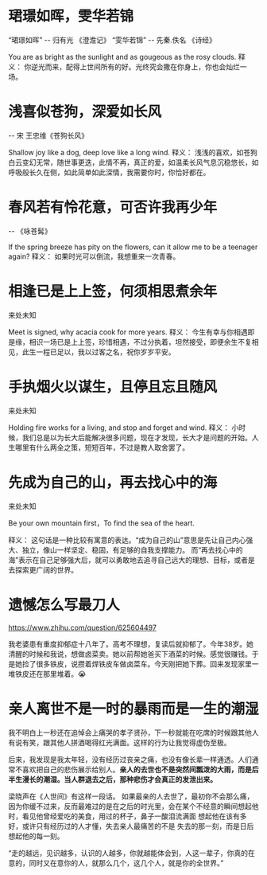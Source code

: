 # 珺璟如晖，雯华若锦
“珺璟如晖” -- 归有光 《澄澹记》
“雯华若锦” -- 先秦.佚名 《诗经》

You are as bright as the sunlight and as gougeous as the rosy clouds.
释义：
你逆光而来，配得上世间所有的好。光终究会撒在你身上，你也会灿烂一场。

# 浅喜似苍狗，深爱如长风
-- 宋 王忠维《苍狗长风》

Shallow joy like a dog, deep love like a long wind.
释义：
浅浅的喜欢，如苍狗白云变幻无常，随世事更迭，此情不再，真正的爱，如温柔长风气息沉稳悠长，如呼吸般长久在侧，如此简单如此深情，我需要你时，你恰好都在。

# 春风若有怜花意，可否许我再少年
-- 《咏苍髯》

If the spring breeze has pity on the flowers, can it allow me to be a teenager again?
释义：
如果时光可以倒流，我想重来一次青春。

# 相逢已是上上签，何须相思煮余年
来处未知

Meet is signed, why acacia cook for more years.
释义：
今生有幸与你相遇即是缘，相识一场已是上上签，珍惜相遇，不过分执着，坦然接受，即便余生不复相见，此生一程已足以，我以过客之名，祝你岁岁平安。


# 手执烟火以谋生，且停且忘且随风
来处未知

Holding fire works for a living, and stop and forget and wind.
释义：
小时候，我们总是以为长大后能解决很多问题，现在才发现，长大才是问题的开始。人生哪里有什么两全之策，短短百年，不过是教人取舍罢了。

# 先成为自己的山，再去找心中的海
来处未知

Be your own mountain first，To find the sea of the heart.

释义：
这句话是一种比较有寓意的表达。“成为自己的山”意思是先让自己内心强大、独立，像山一样坚定、稳固，有足够的自我支撑能力。
而“再去找心中的海”表示在自己足够强大后，就可以勇敢地去追寻自己远大的理想、目标，或者是去探索更广阔的世界。


# 遗憾怎么写最刀人

https://www.zhihu.com/question/625604497

我老婆患有重度抑郁症十八年了。高考不理想，复读后就抑郁了。今年38岁。她清醒的时候和我说，想做卤菜卖。她以前帮她爸买下酒菜的时候。感觉很赚钱。于是她捡了很多铁皮，说攒着焊铁皮车做卤菜车。今天刚把她下葬。回来发现家里一堆铁皮还在那里堆着。😭

# 亲人离世不是一时的暴雨而是一生的潮湿 ​​​

我不明白上一秒还在追悼会上痛哭的孝子贤孙，下一秒就能在吃席的时候跟其他人有说有笑，跟其他人拼酒喝得红光满面。这样的行为让我觉得虚伪至极。

后来，我发现是我太年轻，没有经历过丧亲之痛，也没有像长辈一样通透。人们通常不喜欢把自己的悲伤展示给别人。**亲人的去世也不是突然间瓢泼的大雨，而是后半生漫长的潮湿。当人群退去之后，那种悲伤才会真正的发泄出来。**


梁晓声在《人世间》有这样一段话。 如果最亲的人去世了，最初你不会那么痛，因为你缓不过来，反而最难过的是在之后的时光里，会在某个不经意的瞬间想起他时，看见他曾经爱吃的美食，用过的杯子，鼻子一酸泪流满面 想起他在该有多好，或许只有经历过的人才懂，失去亲人最痛苦的不是
失去的那一刻，而是日后想起他的每一刻。

“走的越远，见识越多，认识的人越多，你就越能体会到，人这一辈子，你真的在意的，同时又在意你的人，就那么几个，这几个人，就是你的全世界。”